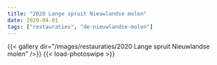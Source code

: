```yaml
---
title: "2020 Lange spruit Nieuwlandse molen"
date: 2020-04-01
tags: ["restauraties", "de-nieuwlandse-molen"]
---
```


{{< gallery dir="/images/restauraties/2020 Lange spruit Nieuwlandse molen" />}}
{{< load-photoswipe >}}